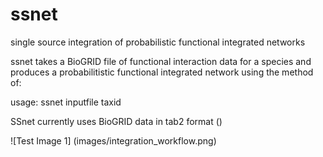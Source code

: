 # ssnet
single source integration of probabilistic functional integrated networks

ssnet takes a BioGRID file of functional interaction data for a species and produces a probabilitistic functional integrated network using the method of:

usage: ssnet inputfile taxid

SSnet currently uses BioGRID data in tab2 format ()


![Test Image 1] (images/integration_workflow.png)


